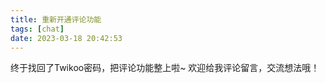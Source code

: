 ```yaml
---
title: 重新开通评论功能
tags: [chat]
date: 2023-03-18 20:42:53
---
```


终于找回了Twikoo密码，把评论功能整上啦~ 欢迎给我评论留言，交流想法哦！